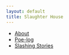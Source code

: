 ```yaml
---
layout: default
title: Slaughter House
---
```

<section>
  <ul class="slaughter-pages">
      <li><a href="/about">About</a></li>
      <li><a href="/poe-log">Poe-log</a></li>
      <li><a href="/slashing-stories">Slashing Stories</a></li>
  </ul>
</section>

